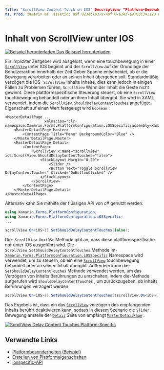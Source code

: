 ```yaml
---
Title: "ScrollView Content Touch on IOS" Description: "Platform-Besonderheiten ermöglichen es Ihnen, Funktionen zu nutzen, die nur auf einer bestimmten Plattform verfügbar sind, ohne benutzerdefinierte Renderer oder Effekte implementieren zu müssen. In diesem Artikel wird erläutert, wie Sie die plattformspezifische IOS-Anwendung nutzen können, um zu steuern, ob eine ScrollView eine touchbewegung behandelt oder an ihren Inhalt übergibt.
ms. Prod: xamarin ms. assetid: 99f 823db-b379-40f 0-a343-a9783c341120 ms. Technology: xamarin-Forms Author: davidbritch ms. Author: dabritch ms. Date: 10/24/2018 NO-LOC: [ Xamarin.Forms , Xamarin.Essentials ]
---
```


# <a name="scrollview-content-touches-on-ios"></a>Inhalt von ScrollView unter IOS

[![Beispiel herunterladen](~/media/shared/download.png) Das Beispiel herunterladen](https://docs.microsoft.com/samples/xamarin/xamarin-forms-samples/userinterface-platformspecifics)

Ein impliziter Zeitgeber wird ausgelöst, wenn eine touchbewegung in einer [`ScrollView`](xref:Xamarin.Forms.ScrollView) unter IOS beginnt und der `ScrollView` auf der Grundlage der Benutzeraktion innerhalb der Zeit Geber Spanne entscheidet, ob er die Bewegung verarbeiten oder an seinen Inhalt übergeben soll. Standardmäßig verzögert die IOS- `ScrollView` Inhalte Inhalte, dies kann jedoch in einigen Fällen zu Problemen führen, `ScrollView` Wenn der Inhalt die Geste nicht gewinnt. Diese plattformspezifische Steuerung steuert, ob eine `ScrollView` touchbewegung behandelt oder an ihren Inhalt übergibt. Sie wird in XAML verwendet, indem die `ScrollView.ShouldDelayContentTouches` angefügte-Eigenschaft auf einen Wert festgelegt wird `boolean` :

```xaml
<MasterDetailPage ...
                  xmlns:ios="clr-namespace:Xamarin.Forms.PlatformConfiguration.iOSSpecific;assembly=Xamarin.Forms.Core">
    <MasterDetailPage.Master>
        <ContentPage Title="Menu" BackgroundColor="Blue" />
    </MasterDetailPage.Master>
    <MasterDetailPage.Detail>
        <ContentPage>
            <ScrollView x:Name="scrollView" ios:ScrollView.ShouldDelayContentTouches="false">
                <StackLayout Margin="0,20">
                    <Slider />
                    <Button Text="Toggle ScrollView DelayContentTouches" Clicked="OnButtonClicked" />
                </StackLayout>
            </ScrollView>
        </ContentPage>
    </MasterDetailPage.Detail>
</MasterDetailPage>
```

Alternativ kann Sie mithilfe der flüssigen API von c# genutzt werden:

```csharp
using Xamarin.Forms.PlatformConfiguration;
using Xamarin.Forms.PlatformConfiguration.iOSSpecific;
...

scrollView.On<iOS>().SetShouldDelayContentTouches(false);
```

Die- `ScrollView.On<iOS>` Methode gibt an, dass diese plattformspezifische nur unter IOS ausgeführt wird. Die- `ScrollView.SetShouldDelayContentTouches` Methode im- [`Xamarin.Forms.PlatformConfiguration.iOSSpecific`](xref:Xamarin.Forms.PlatformConfiguration.iOSSpecific) Namespace wird verwendet, um zu steuern, ob ein eine [`ScrollView`](xref:Xamarin.Forms.ScrollView) touchbewegung behandelt oder an seinen Inhalt übergibt. Außerdem kann die- `SetShouldDelayContentTouches` Methode verwendet werden, um das Verzögern von Inhalts Berührungen zu umschalten, indem die-Methode aufgerufen wird `ShouldDelayContentTouches` , um zurückzugeben, ob Inhalts Berührungen verzögert werden

```csharp
scrollView.On<iOS>().SetShouldDelayContentTouches(!scrollView.On<iOS>().ShouldDelayContentTouches());
```

Das Ergebnis ist, dass ein das [`ScrollView`](xref:Xamarin.Forms.ScrollView) verzögern des empfangenden Inhalts berührt deaktivieren kann, sodass in diesem Szenario die [`Slider`](xref:Xamarin.Forms.Slider) Bewegung anstelle der [`Detail`](xref:Xamarin.Forms.MasterDetailPage.Detail) Seite von empfängt [`MasterDetailPage`](xref:Xamarin.Forms.MasterDetailPage) :

[![](scrollview-content-touches-images/scrollview-delay-content-touches.png "ScrollView Delay Content Touches Platform-Specific")](scrollview-content-touches-images/scrollview-delay-content-touches-large.png#lightbox "ScrollView Delay Content Touches Platform-Specific")

## <a name="related-links"></a>Verwandte Links

- [Platformbesonderheiten (Beispiel)](https://docs.microsoft.com/samples/xamarin/xamarin-forms-samples/userinterface-platformspecifics)
- [Erstellen von Plattformeigenschaften](~/xamarin-forms/platform/platform-specifics/index.md#creating-platform-specifics)
- [iosspecific-API](xref:Xamarin.Forms.PlatformConfiguration.iOSSpecific)
